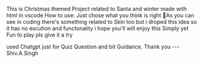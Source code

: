 This is Christmas themed Project related to Santa and winter made with html in vscode How to use: Just chose what you think is right 🎇As you can see in coding there's something related to Skin too but i droped this idea so it has no excution and functonality i hope you'll will enjoy this Simply yet Fun to play pls give it a try

used Chatgpt just for Quiz Question and bit Guidance. Thank you ---Shiv.A.Singh
